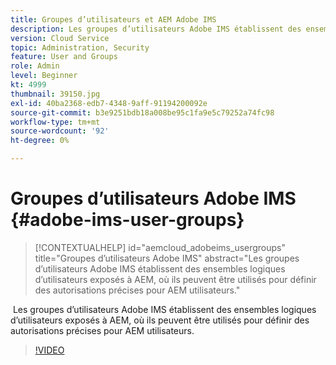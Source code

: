 ```yaml
---
title: Groupes d’utilisateurs et AEM Adobe IMS
description: Les groupes d’utilisateurs Adobe IMS établissent des ensembles logiques d’utilisateurs exposés à AEM, où ils peuvent être utilisés pour définir des autorisations précises pour AEM utilisateurs.
version: Cloud Service
topic: Administration, Security
feature: User and Groups
role: Admin
level: Beginner
kt: 4999
thumbnail: 39150.jpg
exl-id: 40ba2368-edb7-4348-9aff-91194200092e
source-git-commit: b3e9251bdb18a008be95c1fa9e5c79252a74fc98
workflow-type: tm+mt
source-wordcount: '92'
ht-degree: 0%

---
```


# Groupes d’utilisateurs Adobe IMS {#adobe-ims-user-groups}

>[!CONTEXTUALHELP]
>id="aemcloud_adobeims_usergroups"
>title="Groupes d’utilisateurs Adobe IMS"
>abstract="Les groupes d’utilisateurs Adobe IMS établissent des ensembles logiques d’utilisateurs exposés à AEM, où ils peuvent être utilisés pour définir des autorisations précises pour AEM utilisateurs."

 Les groupes d’utilisateurs Adobe IMS établissent des ensembles logiques d’utilisateurs exposés à AEM, où ils peuvent être utilisés pour définir des autorisations précises pour AEM utilisateurs.

>[!VIDEO](https://video.tv.adobe.com/v/39150?quality=12&learn=on)
